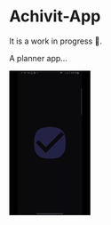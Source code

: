 # Achivit-App

It is a work in progress 🚧.

A planner app...

![Screen Record](https://github.com/Godzuche/Achivit-App/blob/master/app/screen-records/Screen_recording_Achivit.gif)


